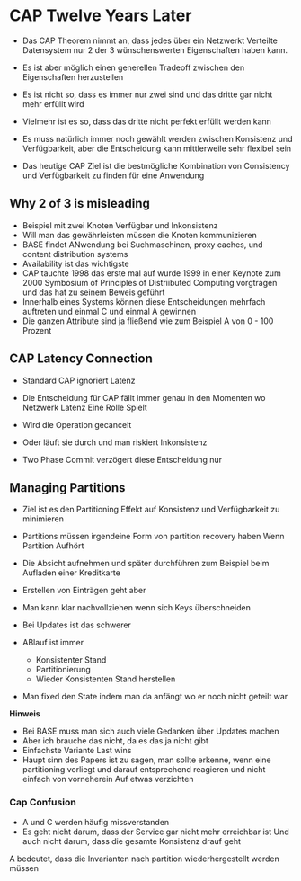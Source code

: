 CAP Twelve Years Later
======================
* Das CAP Theorem nimmt an, dass jedes über ein Netzwerkt Verteilte Datensystem 
nur 2 der 3 wünschenswerten Eigenschaften haben kann.
* Es ist aber möglich einen generellen Tradeoff zwischen den Eigenschaften 
herzustellen

* Es ist nicht so, dass es immer nur zwei sind und das dritte gar nicht mehr erfüllt wird
* Vielmehr ist es so, dass das dritte nicht perfekt erfüllt werden kann
* Es muss natürlich immer noch gewählt werden zwischen Konsistenz und 
Verfügbarkeit, aber die Entscheidung kann mittlerweile sehr flexibel sein
* Das heutige CAP Ziel ist die bestmögliche Kombination von Consistency und
Verfügbarkeit zu finden für eine Anwendung


## Why 2 of 3 is misleading
* Beispiel mit zwei Knoten Verfügbar und Inkonsistenz
* Will man das gewährleisten müssen die Knoten kommunizieren
* BASE findet ANwendung bei Suchmaschinen, proxy caches, und content
distribution systems
* Availability ist das wichtigste 
* CAP tauchte 1998 das erste mal auf wurde 1999 in einer Keynote zum 2000
Symbosium of Principles of Distriibuted Computing vorgtragen und das hat zu 
seinem Beweis geführt
* Innerhalb eines Systems können diese Entscheidungen mehrfach auftreten
und einmal C und einmal A gewinnen
* Die ganzen Attribute sind ja fließend  wie zum Beispiel A von 0 - 100 Prozent

## CAP Latency Connection
* Standard CAP ignoriert Latenz
* Die Entscheidung für CAP fällt immer genau in den Momenten wo Netzwerk Latenz
Eine Rolle Spielt
* Wird die Operation gecancelt
* Oder läuft sie durch und man riskiert Inkonsistenz

* Two Phase Commit verzögert diese Entscheidung nur

## Managing Partitions
* Ziel ist es den Partitioning Effekt auf Konsistenz und Verfügbarkeit zu
minimieren
* Partitions müssen irgendeine Form von partition recovery haben Wenn Partition
Aufhört

* Die Absicht aufnehmen und später durchführen zum Beispiel beim 
Aufladen einer Kreditkarte
* Erstellen von Einträgen geht aber
* Man kann klar nachvollziehen wenn sich Keys überschneiden
* Bei Updates ist das schwerer

* ABlauf ist immer 
	* Konsistenter Stand
	* Partitionierung
	* Wieder Konsistenten Stand herstellen

* Man fixed den State indem man da anfängt wo er noch nicht geteilt war

**Hinweis**
* Bei BASE muss man sich auch viele Gedanken über Updates machen
* Aber ich brauche das nicht, da es das ja nicht gibt
* Einfachste Variante Last wins
* Haupt sinn des Papers ist zu sagen, man sollte erkenne, wenn eine partitioning
vorliegt und darauf entsprechend reagieren und nicht einfach von vorneherein
Auf etwas verzichten

### Cap Confusion
* A und C werden häufig missverstanden
* Es geht nicht darum, dass der Service gar nicht mehr erreichbar ist
Und auch nicht darum, dass die gesamte Konsistenz drauf geht

A bedeutet, dass die Invarianten nach partition wiederhergestellt werden müssen
